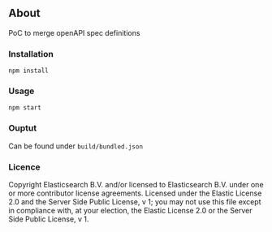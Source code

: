## About

PoC to merge openAPI spec definitions

### Installation

```
npm install
```

### Usage

```
npm start
```

### Ouptut

Can be found under `build/bundled.json`

### Licence

Copyright Elasticsearch B.V. and/or licensed to Elasticsearch B.V. under one or more contributor license agreements. Licensed under the Elastic License 2.0 and the Server Side Public License, v 1; you may not use this file except in compliance with, at your election, the Elastic License 2.0 or the Server Side Public License, v 1.
